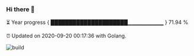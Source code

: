 ### Hi there 👋 

⏳ Year progress { █████████████████████▁▁▁▁▁▁▁▁▁ } 71.94 %

⏰ Updated on 2020-09-20 00:17:36 with Golang.

![build](https://github.com/shenxianpeng/shenxianpeng/workflows/build/badge.svg)